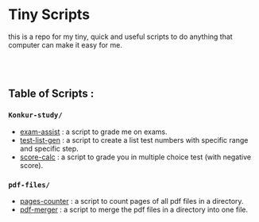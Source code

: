 # Tiny Scripts
this is a repo for my tiny, quick and useful scripts to do anything that computer can make it easy for me.  

</br></br>  


## Table of Scripts :  

### `Konkur-study/`
  - [exam-assist](https://github.com/AmirAref/tiny-scripts/blob/master/konkur-study/exam-assist/exam-assist.py) : a script to grade me on exams.
  - [test-list-gen](https://github.com/AmirAref/tiny-scripts/tree/master/konkur-study/test-list-gen/test-list-gen.py) : a script to create a list test numbers with specific range and specific step.
  - [score-calc](https://github.com/AmirAref/tiny-scripts/tree/master/konkur-study/score-calc.py) : a script to grade you in multiple choice test (with negative score).
 

### `pdf-files/`
  - [pages-counter](https://github.com/AmirAref/tiny-scripts/blob/master/pdf-files/pages-counter.py) : a script to count pages of all pdf files in a directory.
  - [pdf-merger](https://github.com/AmirAref/tiny-scripts/blob/master/pdf-files/pdf-merger.py) : a script to merge the pdf files in a directory into one file.

<!-- - [name](link) : description -->
 
